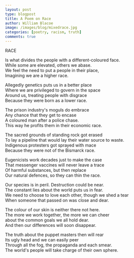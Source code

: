 ```yaml
---
layout: post
type: blogpost
title: A Poem on Race
author: William Blacoe
image: /images/blog/mixedrace.jpg
categories: [poetry, racism, truth]
comments: true
---
```

RACE

Is what divides the people with a different-coloured face.  
While some are elevated, others we abase.  
We feel the need to put a people in their place,  
Imagining we are a higher race.

Allegedly genetics puts us in a better place  
Where we are privileged to govern in the space  
Around us, treating people with disgrace  
Because they were born as a lower race.  

The prison industry's moguls do embrace  
Any chance that they get to encase  
A coloured man after a police chase.  
This way he profits them in their economic race.  

The sacred grounds of standing rock got erased  
To lay a pipeline that would lay their water source to waste.  
Indigenous protesters got sprayed with mace  
Because they were not of the Bismarck race.  

Eugenicists work decades just to make the case  
That messenger vaccines will never leave a trace  
Of harmful substances, but then replace  
Our natural defences, so they can thin the race.  

Our species is in peril. Destruction could be near.  
The constant lies about the world puts us in fear.  
We need to choose to love each other, though we shed a tear  
When someone that passed on was close and dear.  

The colour of our skin is neither there not here.  
The more we work together, the more we can cheer  
about the common goals we all hold dear.  
And then our differences will soon disappear.  

The truth about the puppet masters then will rear  
Its ugly head and we can easily peer  
Through all the fog, the propaganda and each smear.  
The world's people will take charge of their own sphere.  